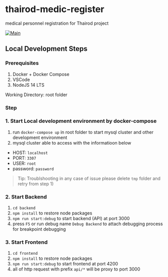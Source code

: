 # thairod-medic-register

medical personnel registration for Thairod project

[![Main](https://github.com/feiwaz/thairod-medic-register/actions/workflows/main.yaml/badge.svg?branch=main)](https://github.com/feiwaz/thairod-medic-register/actions/workflows/main.yaml)

## Local Development Steps

### Prerequisites

1. Docker + Docker Compose
2. VSCode
3. NodeJS 14 LTS

Working Directory: root folder

### Step

### 1. Start Local development environment by docker-compose

1. run `docker-compose up` in root folder to start mysql cluster and other development environment
2. mysql cluster able to access with the informatioon below

- HOST: `localhost`
- PORT: `3307`
- USER: `root`
- password: `password`

> Tip: Troublshooting in any case of issue please delete `tmp` folder and retry from step 1)

### 2. Start Backend

1. `cd backend`
2. `npm install` to restore node packages
3. `npm run start:debug` to start backend (API) at port 3000
4. press `F5` or run debug name `Debug Backend` to attach debugging process for breakpoint debugging

### 3. Start Frontend

1. `cd frontend`
2. `npm install` to restore node packages
3. `npm run start:debug` to start frontend at port 4200
4. all of http request with prefix `api/*` will be proxy to port 3000
